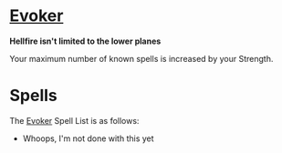 # [Evoker](Evoker.md)
**Hellfire isn't limited to the lower planes**

Your maximum number of known spells is increased by your Strength.

# Spells
The [Evoker](Evoker.md) Spell List is as follows:

- Whoops, I'm not done with this yet